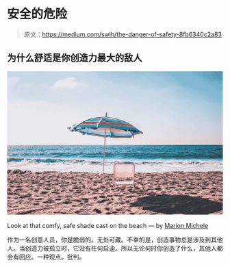 # 安全的危险

> 原文：<https://medium.com/swlh/the-danger-of-safety-8fb6340c2a83>

## 为什么舒适是你创造力最大的敌人

![](img/5ac4a6a8eab7ae3914a3017d293d21b3.png)

Look at that comfy, safe shade cast on the beach — by [Marion Michele](https://unsplash.com/@marion_michele?utm_source=unsplash&utm_medium=referral&utm_content=creditCopyText)

作为一名创意人员，你是脆弱的。无处可藏。不幸的是，创造事物总是涉及到其他人。当创造力被孤立时，它没有任何启迪。所以无论何时你创造了什么，其他人都会有回应。一种观点。批判。